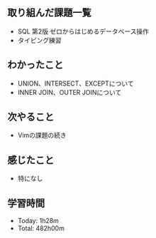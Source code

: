 ## 取り組んだ課題一覧
- SQL 第2版 ゼロからはじめるデータベース操作
- タイピング練習
## わかったこと
- UNION、INTERSECT、EXCEPTについて
- INNER JOIN、OUTER JOINについて
## 次やること
- Vimの課題の続き
## 感じたこと
- 特になし
## 学習時間
- Today: 1h28m
- Total: 482h00m
